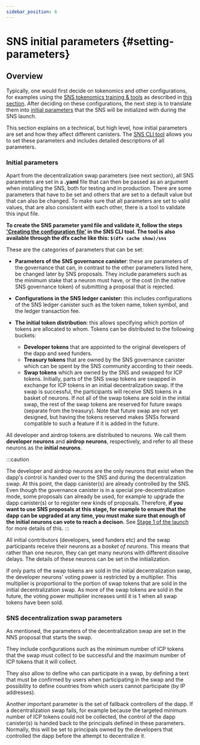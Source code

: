 ```yaml
---
sidebar_position: 6
---
```

# SNS initial parameters {#setting-parameters}
## Overview
Typically, one would first decide on tokenomics and other configurations, 
for examples using the
[SNS tokenomics training & tools](https://wiki.internetcomputer.org/wiki/How-To:_SNS_tokenomics_configuration)
as described in [this section](./tokenomics-intro.md).
After deciding on these configurations, the next step is to
translate them into 
[initial parameters](../launching/launch-steps.md/#SNS-launch-step-preparation) <!-- NEW: UPDATE LINK --> that the SNS will be initialized with during the SNS launch.


This section explains on a technical, but high level, how initial parameters are set and how they affect different canisters.
The [SNS CLI tool](https://github.com/dfinity/ic/tree/master/rs/sns/cli)
allows you to set these parameters and includes detailed descriptions of all parameters.

### Initial parameters
<!-- NEW: All SNS parameters are set in a **.yaml** file that can then be passed as an argument to the NNS proposal that triggers the SNS launch, both for testing and in production.
There are some parameters that have to be set and others that are set to a default value but that can also be changed. To make sure that all parameters are set to valid values, that are also consistent
with each other, there is a tool to validate a given input file. -->
Apart from the decentralization swap parameters
(see next section), all SNS parameters are set in a **.yaml** file that can 
then be passed as an argument
when installing the SNS, both for testing and in production.
There are some parameters that have to be set and others that are set to a
default value but that can also be changed.
To make sure that all parameters are set to valid values, that are also consistent
with each other, there is a tool to validate this input file. 

**To create the SNS parameter yaml file and validate it, follow the steps
['Creating the configuration file'](https://github.com/dfinity/ic/tree/master/rs/sns/cli#creating-the-configuration-file)
in the SNS CLI tool.
The tool is also available through the dfx cache like this: `$(dfx cache show)/sns`**

These are the categories of parameters that can be set:
- **Parameters of the SNS governance canister**: these are parameters of the governance
that can, in contrast to the other parameters listed here, be changed later 
   by SNS proposals. They include parameters such as the
   minimum stake that a neuron must have, or the cost (in the native SNS governance
  token) of submitting a proposal that is rejected.
   
- **Configurations in the SNS ledger canister:** this includes configurations of the SNS 
ledger canister such as the token name, token symbol, and the ledger transaction fee.

- **The initial token distribution**: this allows specifying which portion 
   of tokens are allocated to whom. Tokens can be distributed to the following buckets:
   - **Developer tokens** that are appointed to the original developers of the dapp and 
      seed funders.
   - **Treasury tokens** that are owned by the SNS governance canister which can be
      spent by the SNS community according to their needs.
   - **Swap tokens** which are owned by the SNS and swapped for ICP tokens.
      Initially, parts of the SNS swap tokens are swapped in exchange for ICP tokens
      in an initial decentralization swap. If the swap is successful, the participants
      will receive SNS tokens in a basket of neurons. 
      If not all of the swap tokens are sold in the initial swap, the rest of the
      swap tokens are reserved for future swaps (separate from the treasury). 
      Note that future swap are not yet designed, but having the tokens reserved
      makes SNSs forward compatible to such a feature if it is added in the future.

<!-- NEW BULLET POINT:
**Decentralization swap parameters**: this defines the parameters of the decentralization swap. MAKE SUB-BULLETS
**Rules of the swap** such as the minimum number of ICP tokens that the swap must collect to be successful and the maximum number of ICP tokens that it will collect. 
**Conditions of swap participation** such as the definition of a text that must be confirmed by users when participating in the swap and the possibility to define countries from which users cannot participate (by IP addresses).
**Fallback controllers of the dapp:** Another important parameter is the set of fallback controllers of the dapp.
   If a decentralization swap fails, for example because the targeted minimum number
   of ICP tokens could not be collected, the control of the dapp canister(s) is
   handed back to the principals defined in these parameters.
   Normally, this will be set to principals owned by the developers that controlled the dapp
   before the attempt to decentralize it. 
-->
      
All developer and airdrop tokens are distributed to neurons.
We call them **developer neurons** and **airdrop neurons**,
respectively, and refer to all these neurons as the **initial neurons**.

:::caution

The developer and airdrop neurons are the only neurons that exist when
the dapp's control is handed over to the SNS and during the
decentralization swap.
At this point, the dapp canister(s) are already controlled by the SNS.
Even though the governance canister is in a special pre-decentralization mode, some proposals can already be used, for example to upgrade the dapp canister(s) or to register new kinds of proposals. 
Therefore, **if you want to use SNS proposals at this stage, for example to ensure that the dapp can be upgraded 
at any time, you must make sure that enough of the initial neurons can vote to reach a decison.**
See [Stage 1 of the launch](../launching/launch-summary.md) for more details of this. 
:::

<!--- NEW: change link above --> 

All initial contributors (developers, seed funders etc) and the swap participants receive their neurons as a *basket of neurons*.
This means that rather than one neuron, they can get many neurons 
with different dissolve delays. The details of these neurons can
be set in the initialization.

If only parts of the swap tokens are sold in the initial decentralization swap,
the developer neurons' voting power is restricted by a multiplier. This multiplier 
is proportional to the portion of swap tokens that are sold in the initial 
decentralization swap. As more of the swap tokens are sold in the future, the
voting power multiplier increases until it is 1 when all swap tokens have been
sold.

### SNS decentralization swap parameters
<!-- NEW: REMOVE THIS PARAGRAPH --> 
As mentioned, the parameters of the decentralization swap are 
set in the NNS proposal that starts the swap.

They include configurations such as the minimum number of 
ICP tokens that the swap must collect to be successful and the
   maximum number of ICP tokens that it will collect.

They also allow to define who can participate in a swap, by defining a text that must be confirmed by users when participating in the swap and the possibility to define countries from which users cannot participate (by IP addresses).

   Another important parameter is the set of fallback controllers of the dapp.
   If a decentralization swap fails, for example because the targeted minimum number
   of ICP tokens could not be collected, the control of the dapp canister(s) is
   handed back to the principals defined in these parameters.
   Normally, this will be set to principals owned by the developers that controlled the dapp
   before the attempt to decentralize it.



